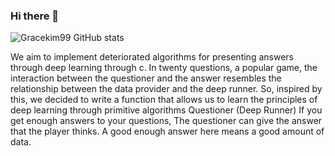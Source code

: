 ### Hi there 👋

<!--
**GraceKim99/Gracekim99** is a ✨ _special_ ✨ repository because its `README.md` (this file) appears on your GitHub profile.

Here are some ideas to get you started:

- 🔭 I’m currently working on ...
- 🌱 I’m currently learning ...
- 👯 I’m looking to collaborate on ...
- 🤔 I’m looking for help with ...
- 💬 Ask me about ...
- 📫 How to reach me: ...
- 😄 Pronouns: ...
- ⚡ Fun fact: ...
-->
![Gracekim99 GitHub stats](https://github-readme-stats.vercel.app/api?username=Gracekim99&show_icons=true)


 We aim to implement deteriorated algorithms for presenting answers through deep learning through c.
In twenty questions, a popular game, the interaction between the questioner and 
the answer resembles the relationship between the data provider and the deep runner.
 So, inspired by this, we decided to write a function that allows us
to learn the principles of deep learning through primitive algorithms
 Questioner (Deep Runner) If you get enough answers to your questions,
The questioner can give the answer that the player thinks.
 A good enough answer here means a good amount of data.
